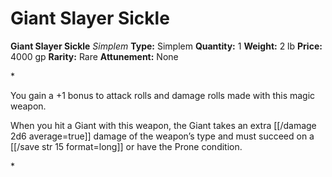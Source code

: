 # Giant Slayer Sickle

**Giant Slayer Sickle**
_Simplem_
**Type:** Simplem
**Quantity:** 1
**Weight:** 2 lb
**Price:** 4000 gp
**Rarity:** Rare
**Attunement:** None

*<p>You gain a +1 bonus to attack rolls and damage rolls made with this magic weapon.

When you hit a Giant with this weapon, the Giant takes an extra  [[/damage 2d6 average=true]] damage of the weapon’s type and must succeed on a [[/save str 15 format=long]] or have the Prone condition.</p>*